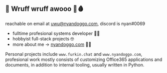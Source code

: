 ## 💉 Wruff wruff awooo 🐺🩸
reachable on email at uwu@nyandoggo.com,
discord is nyan#0069

* fulltime profesional systems developer 👷‍♂️
* hobbyist full-stack projects 🤓
* more about me -> [nyandoggo.com](https://www.nyandoggo.com) 🤡💦

Personal projects include `www.furkin.chat`  and `www.nyandoggo.com`, profesional work mostly consists of customizing Office365 applications and documents, in addition to internal tooling, usually written in Python.
